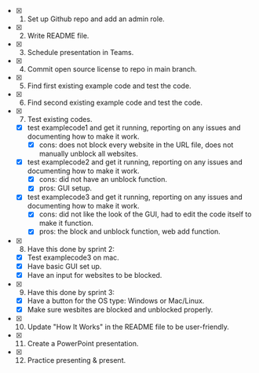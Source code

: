 
- [x] 1. Set up Github repo and add an admin role.
- [x] 2. Write README file.
- [x] 3. Schedule presentation in Teams.
- [x] 4. Commit open source license to repo in main branch.
- [x] 5. Find first existing example code and test the code.
- [x] 6. Find second existing example code and test the code.
- [x] 7. Test existing codes.
    - [x] test examplecode1 and get it running, reporting on any issues and documenting how to make it work.
        - [x] cons: does not block every website in the URL file, does not manually unblock all websites.
    - [x] test examplecode2 and get it running, reporting on any issues and documenting how to make it work.
        - [x] cons: did not have an unblock function.
        - [x] pros: GUI setup.
    - [x] test examplecode3 and get it running, reporting on any issues and documenting how to make it work.
        - [x] cons: did not like the look of the GUI, had to edit the code itself to make it function.
        - [x] pros: the block and unblock function, web add function.
- [x] 8. Have this done by sprint 2:
    - [x] Test examplecode3 on mac.
    - [x] Have basic GUI set up.
    - [x] Have an input for websites to be blocked.
- [x] 9. Have this done by sprint 3:
    - [x] Have a button for the OS type: Windows or Mac/Linux.
    - [x] Make sure wesbites are blocked and unblocked properly.
- [x] 10. Update "How It Works" in the README file to be user-friendly.
- [x] 11. Create a PowerPoint presentation.
- [x] 12. Practice presenting & present.
